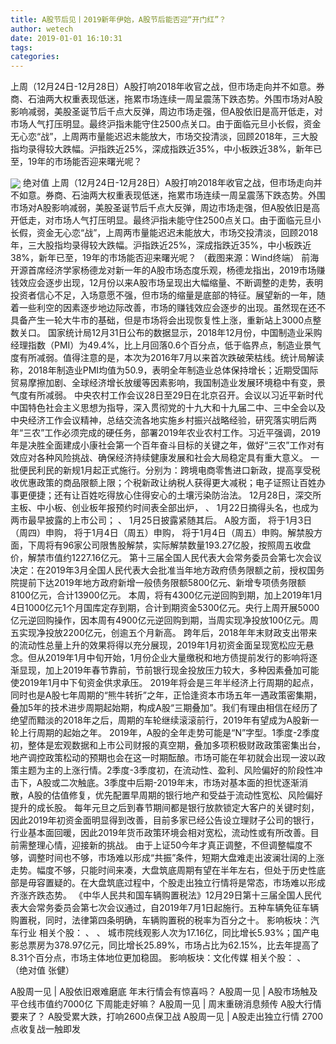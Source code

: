 ```yaml
---
title: A股节后见丨2019新年伊始，A股节后能否迎“开门红”？
author: wetech
date: 2019-01-01 16:10:31
tags: 
categories: 
---
```

上周（12月24日-12月28日）A股打响2018年收官之战，但市场走向并不如意。券商、石油两大权重表现低迷，拖累市场连续一周呈震荡下跌态势。外围市场对A股影响减弱，美股圣诞节后千点大反弹，周边市场走强，但A股依旧是高开低走，对市场人气打压明显。最终沪指未能守住2500点关口。由于面临元旦小长假，资金无心恋“战”，上周两市量能迟迟未能放大，市场交投清淡，回顾2018年，三大股指均录得较大跌幅。沪指跌近25%，深成指跌近35%，中小板跌近38%，新年已至，19年的市场能否迎来曙光呢？
<!-- more -->
<img align="center" border="0" src="http://invest-images-external.cbndata.org/5LiA6LSiQUJT/images/26337d4c13cefeae654b1f753cb8ac9e0ea906e8.png" />
绝对值
上周（12月24日-12月28日）A股打响2018年收官之战，但市场走向并不如意。券商、石油两大权重表现低迷，拖累市场连续一周呈震荡下跌态势。外围市场对A股影响减弱，美股圣诞节后千点大反弹，周边市场走强，但A股依旧是高开低走，对市场人气打压明显。最终沪指未能守住2500点关口。由于面临元旦小长假，资金无心恋“战”，上周两市量能迟迟未能放大，市场交投清淡，回顾2018年，三大股指均录得较大跌幅。沪指跌近25%，深成指跌近35%，中小板跌近38%，新年已至，19年的市场能否迎来曙光呢？
（截图来源：Wind终端）
前海开源首席经济学家杨德龙对新一年的A股市场态度乐观，杨德龙指出，2019市场赚钱效应会逐步出现，12月份以来A股市场呈现出大幅缩量、不断调整的走势，表明投资者信心不足，入场意愿不强，但市场的缩量是底部的特征。展望新的一年，随着一些利空的因素逐步地边际改善，市场的赚钱效应会逐步的出现。虽然现在还不具备产生一轮大牛市的基础，但是市场将会出现恢复性上涨，重新站上3000点整数关口。
国家统计局12月31日公布的数据显示，2018年12月份，中国制造业采购经理指数（PMI）为49.4%，比上月回落0.6个百分点，低于临界点，制造业景气度有所减弱。值得注意的是，本次为2016年7月以来首次跌破荣枯线。统计局解读称，2018年制造业PMI均值为50.9，表明全年制造业总体保持增长；近期受国际贸易摩擦加剧、全球经济增长放缓等因素影响，我国制造业发展环境稳中有变，景气度有所减弱。
中央农村工作会议28日至29日在北京召开。会议以习近平新时代中国特色社会主义思想为指导，深入贯彻党的十九大和十九届二中、三中全会以及中央经济工作会议精神，总结交流各地实施乡村振兴战略经验，研究落实明后两年“三农”工作必须完成的硬任务，部署2019年农业农村工作。习近平强调，2019年是决胜全面建成小康社会第一个百年奋斗目标的关键之年，做好“三农”工作对有效应对各种风险挑战、确保经济持续健康发展和社会大局稳定具有重大意义。
一批便民利民的新规1月起正式施行。分别为：跨境电商零售进口新政，提高享受税收优惠政策的商品限额上限；个税新政让纳税人获得更大减税；电子证照让百姓办事更便捷；还有让百姓吃得放心住得安心的土壤污染防治法。
12月28日，深交所主板、中小板、创业板年报预约时间表全部出炉，
、
1月22日摘得头名，也成为两市最早披露的上市公司；
、
1月25日披露紧随其后。
A股方面，
将于1月3日（周四）申购，
将于1月4日（周五）申购，
将于1月4日（周五）申购。解禁股方面，下周将有96家公司限售股解禁，实际解禁数量193.27亿股，按照周五收盘价，解禁市值约1227.16亿元。
第十三届全国人民代表大会常务委员会第七次会议决定：在2019年3月全国人民代表大会批准当年地方政府债务限额之前，授权国务院提前下达2019年地方政府新增一般债务限额5800亿元、新增专项债务限额8100亿元，合计13900亿元。
本周，将有4300亿元逆回购到期，加上2019年1月4日1000亿元1个月国库定存到期，合计到期资金5300亿元。央行上周开展5000亿元逆回购操作，因本周有4900亿元逆回购到期，当周实现净投放100亿元。周五实现净投放2200亿元，创逾五个月新高。
跨年后，2018年年末财政支出带来的流动性总量上升的效果将得以充分展现，2019年1月初资金面呈现宽松应无悬念。但从2019年1月中旬开始，1月份企业大量缴税和地方债提前发行的影响将逐渐显现，加上2019年春节靠前，节前银行现金投放压力较大，多种因素叠加可能使2019年1月中下旬资金供求承压。
2019年将会是三年半经济上行周期的起点，同时也是A股七年周期的“熊牛转折”之年，正恰逢资本市场五年一遇政策密集期，叠加5年的技术进步周期起始期，构成A股“三期叠加”。我们有理由相信在经历了绝望而黯淡的2018年之后，周期的车轮继续滚滚前行，2019年有望成为A股新一轮上行周期的起始之年。
2019年，A股的全年走势可能是“N”字型。1季度-2季度初，整体是宏观数据和上市公司财报的真空期，叠加多项积极财政政策密集出台，地产调控政策松动的预期也会在这一时期酝酿。市场可能在年初就会出现一波以政策主题为主的上涨行情。2季度-3季度初，在流动性、盈利、风险偏好的阶段性冲击下，A股或二次触底。3季度中后期-2019年末，市场对基本面的担忧逐渐消散，A股的估值修复，优先配置早周期的银行地产和受益于流动性宽松、风险偏好提升的成长股。
每年元旦之后到春节期间都是银行放款锁定大客户的关键时刻，因此2019年初资金面明显得到改善，目前多家已经公告设立理财子公司的银行，行业基本面回暖，因此2019年货币政策环境会相对宽松，流动性或有所改善。目前需整理心情，迎接新的挑战。
由于上证50今年才真正调整，不但调整幅度不够，调整时间也不够，市场难以形成“共振”条件，短期大盘难走出波澜壮阔的上涨走势。幅度不够，只能时间来凑，大盘筑底周期有望在半年左右，但处于历史性底部是毋容置疑的。在大盘筑底过程中，个股走出独立行情将是常态，市场难以形成齐涨齐跌态势。
《中华人民共和国车辆购置税法》12月29日第十三届全国人民代表大会常务委员会第七次会议通过，自2019年7月1日起施行。五种车辆免征车辆购置税，同时，法律第四条明确，车辆购置税的税率为百分之十。
影响板块：汽车行业
相关个股：
、
、
城市院线观影人次为17.16亿，同比增长5.93%；国产电影总票房为378.97亿元，同比增长25.89%，市场占比为62.15%，比去年提高了8.31个百分点，市场主体地位更加稳固。
影响板块：文化传媒
相关个股：
、
（绝对值 张健）
 
 
A股周一见 | A股依旧艰难磨底 年末行情会有惊喜吗？
A股周一见 | A股市场触及平仓线市值约7000亿 下周能走好嘛？
A股周一见 | 周末重磅消息频传 A股大行情要来了？
A股受累大跌，打响2600点保卫战
A股周一见 | A股走出独立行情 2700点收复战一触即发
